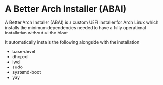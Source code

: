 # A Better Arch Installer (ABAI)
A Better Arch Installer (ABAI) is a custom UEFI installer for Arch Linux which installs the minimum dependencies needed to have a fully operational installation without all the bloat.

It automatically installs the following alongside with the installation:
- base-devel
- dhcpcd
- iwd
- sudo
- systemd-boot
- yay
